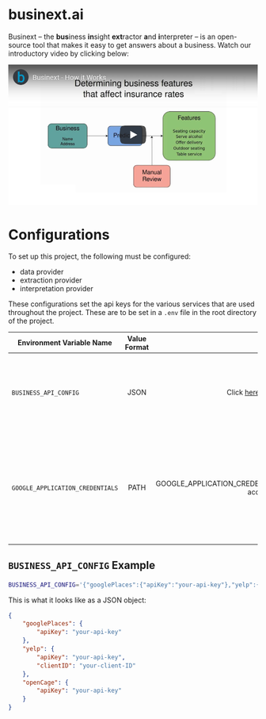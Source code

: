 # businext.ai

Businext – the **bus**iness **in**sight **ext**ractor **a**nd **i**nterpreter – is an open-source tool that makes it easy to get answers about a business. Watch our introductory video by clicking below:

[![Businext - How it Works](how-businext-works.png)](https://youtu.be/lj-PPQe61I8)

# Configurations

To set up this project, the following must be configured:

- data provider
- extraction provider
- interpretation provider

These configurations set the api keys for the various services that are used throughout the project. These are to be set in a `.env` file in the root directory of the project.

| Environment Variable Name        | Value Format |                                     Example                                     | Explanation                                                                                                                                                                                                     |
| -------------------------------- | :----------: | :-----------------------------------------------------------------------------: | --------------------------------------------------------------------------------------------------------------------------------------------------------------------------------------------------------------- |
| `BUSINESS_API_CONFIG`            |     JSON     |    Click [here](README.md#business_api_config-example) to go to the example     | Serialized Configuration object containing your confidential information to access the APIs.                                                                                                                    |
| `GOOGLE_APPLICATION_CREDENTIALS` |     PATH     | GOOGLE_APPLICATION_CREDENTIALS="/home/user/Downloads/service-account-file.json" | Provides authentication credentials to your application code. For an explanation on how to obtain this file, refer to the Google Vision documentation linked [here](https://cloud.google.com/vision/docs/setup) |

## `BUSINESS_API_CONFIG` Example

```bash
BUSINESS_API_CONFIG='{"googlePlaces":{"apiKey":"your-api-key"},"yelp":{"apiKey":"your-api-key","clientID":"your-client-ID"},"openCage":{"apiKey":"your-api-key"}}'
```

This is what it looks like as a JSON object:

```json
{
	"googlePlaces": {
		"apiKey": "your-api-key"
	},
	"yelp": {
		"apiKey": "your-api-key",
		"clientID": "your-client-ID"
	},
	"openCage": {
		"apiKey": "your-api-key"
	}
}
```

